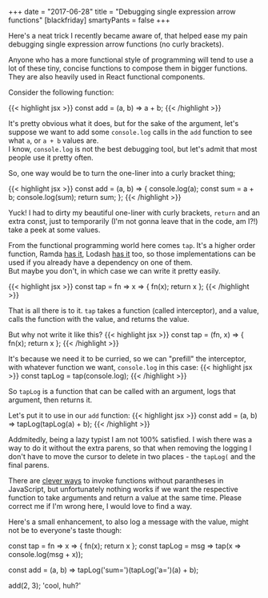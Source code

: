 +++
date = "2017-06-28"
title = "Debugging single expression arrow functions"
[blackfriday]
  smartyPants = false
+++

Here's a neat trick I recently became aware of, that helped ease my pain debugging single expression arrow functions (no curly brackets).  

Anyone who has a more functional style of programming will tend to use a lot of these tiny, concise functions to compose them in bigger functions. They are also heavily used in React functional components.

Consider the following function:

{{< highlight jsx >}}
const add = (a, b) => a + b;
{{< /highlight >}}

It's pretty obvious what it does, but for the sake of the argument, let's suppose we want to add some `console.log` calls in the `add` function to see what `a`, or `a + b` values are.  
I know, `console.log` is not the best debugging tool, but let's admit that most people use it pretty often.

So, one way would be to turn the one-liner into a curly bracket thing;

{{< highlight jsx >}}
const add = (a, b) => {
  console.log(a);
  const sum = a + b;
  console.log(sum);
  return sum;
};
{{< /highlight >}}

Yuck! I had to dirty my beautiful one-liner with curly brackets, `return` and an extra const, just to temporarily (I'm not gonna leave that in the code, am I?!) take a peek at some values.

From the functional programming world here comes `tap`. It's a higher order function, Ramda [has it](http://ramdajs.com/docs/#tap), Lodash [has it](https://lodash.com/docs/#tap) too, so those implementations can be used if you already have a dependency on one of them.  
But maybe you don't, in which case we can write it pretty easily.

{{< highlight jsx >}}
const tap = fn => x => { fn(x); return x };
{{< /highlight >}}

That is all there is to it. `tap` takes a function (called interceptor), and a value, calls the function with the value, and returns the value.  

But why not write it like this?
{{< highlight jsx >}}
const tap = (fn, x) => { fn(x); return x };
{{< /highlight >}}

It's because we need it to be curried, so we can "prefill" the interceptor, with whatever function we want, `console.log` in this case:
{{< highlight jsx >}}
const tapLog = tap(console.log);
{{< /highlight >}}

So `tapLog` is a function that can be called with an argument, logs that argument, then returns it.  

Let's put it to use in our `add` function:
{{< highlight jsx >}}
const add = (a, b) => tapLog(tapLog(a) + b);
{{< /highlight >}}
 
Addmitedly, being a lazy typist I am not 100% satisfied. I wish there was a way to do it without the extra parens, so that when removing the logging I don't have to move the cursor to delete in two places - the `tapLog(` and the final parens.

There are [clever ways](https://stackoverflow.com/questions/35949554/invoking-a-function-without-parentheses) to invoke functions without parantheses in JavaScript, but unfortunately nothing works if we want the respective function to take arguments and return a value at the same time. Please correct me if I'm wrong here, I would love to find a way.  

Here's a small enhancement, to also log a message with the value, might not be to everyone's taste though:

<script src="https://embed.runkit.com" data-element-id="my-element"></script>
<div id="my-element">
const tap = fn => x => { fn(x); return x };
const tapLog = msg => tap(x => console.log(msg + x));

const add = 
  (a, b) => tapLog('sum=')(tapLog('a=')(a) + b);

add(2, 3);
'cool, huh?'
</div>